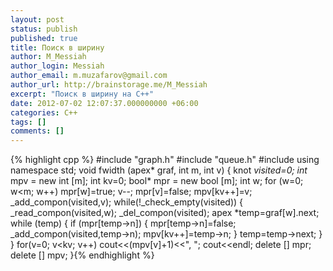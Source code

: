 ```yaml
---
layout: post
status: publish
published: true
title: Поиск в ширину
author: M_Messiah
author_login: Messiah
author_email: m.muzafarov@gmail.com
author_url: http://brainstorage.me/M_Messiah
excerpt: "Поиск в ширину на C++"
date: 2012-07-02 12:07:37.000000000 +06:00
categories: C++
tags: []
comments: []
---
```


{% highlight cpp %}
#include "graph.h"
#include "queue.h"
#include <iostream>
using namespace std;
void fwidth (apex* graf, int m, int v) {
	knot *visited=0;
	int* mpv = new int [m];
	int kv=0;
	bool* mpr = new bool [m];
	int w;
	for (w=0; w<m; w++) mpr[w]=true;
	v--;
	mpr[v]=false;
	mpv[kv++]=v;
	_add_compon(visited,v);
	while(!_check_empty(visited)) {
		_read_compon(visited,w);
		_del_compon(visited);
		apex *temp=graf[w].next;
		while (temp) {
			if (mpr[temp->n]) {
				mpr[temp->n]=false;
				_add_compon(visited,temp->n);
				mpv[kv++]=temp->n;
			}
			temp=temp->next;
		}
	}
	for(v=0; v<kv; v++) cout<<(mpv[v]+1)<<", ";
	cout<<endl;
	delete [] mpr;
	delete [] mpv;
}{% endhighlight %}
